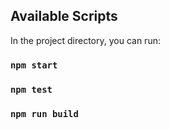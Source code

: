 ## Available Scripts

In the project directory, you can run:

### `npm start`

### `npm test`

### `npm run build`


